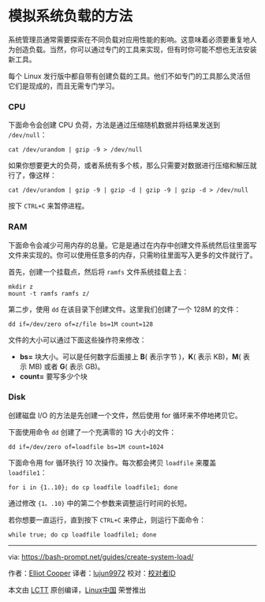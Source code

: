 模拟系统负载的方法
======
系统管理员通常需要探索在不同负载对应用性能的影响。这意味着必须要重复地人为创造负载。当然，你可以通过专门的工具来实现，但有时你可能不想也无法安装新工具。

每个 Linux 发行版中都自带有创建负载的工具。他们不如专门的工具那么灵活但它们是现成的，而且无需专门学习。

### CPU

下面命令会创建 CPU 负荷，方法是通过压缩随机数据并将结果发送到 `/dev/null`：
```
cat /dev/urandom | gzip -9 > /dev/null

```

如果你想要更大的负荷，或者系统有多个核，那么只需要对数据进行压缩和解压就行了，像这样：
```
cat /dev/urandom | gzip -9 | gzip -d | gzip -9 | gzip -d > /dev/null

```

按下 `CTRL+C` 来暂停进程。

### RAM

下面命令会减少可用内存的总量。它是是通过在内存中创建文件系统然后往里面写文件来实现的。你可以使用任意多的内存，只需哟往里面写入更多的文件就行了。

首先，创建一个挂载点，然后将 `ramfs` 文件系统挂载上去：
```
mkdir z
mount -t ramfs ramfs z/

```

第二步，使用 `dd` 在该目录下创建文件。这里我们创建了一个 128M 的文件：
```
dd if=/dev/zero of=z/file bs=1M count=128

```

文件的大小可以通过下面这些操作符来修改：

  + **bs=** 块大小。可以是任何数字后面接上 **B**( 表示字节 )，**K**( 表示 KB)，**M**( 表示 MB) 或者 **G**( 表示 GB)。
  + **count=** 要写多少个块



### Disk

创建磁盘 I/O 的方法是先创建一个文件，然后使用 for 循环来不停地拷贝它。

下面使用命令 `dd` 创建了一个充满零的 1G 大小的文件：
```
dd if=/dev/zero of=loadfile bs=1M count=1024

```

下面命令用 for 循环执行 10 次操作。每次都会拷贝 `loadfile` 来覆盖 `loadfile1`：
```
for i in {1..10}; do cp loadfile loadfile1; done

```

通过修改 `{1。.10}` 中的第二个参数来调整运行时间的长短。

若你想要一直运行，直到按下 `CTRL+C` 来停止，则运行下面命令：
```
while true; do cp loadfile loadfile1; done

```
--------------------------------------------------------------------------------

via: https://bash-prompt.net/guides/create-system-load/

作者：[Elliot Cooper][a]
译者：[lujun9972](https://github.com/lujun9972)
校对：[校对者ID](https://github.com/校对者ID)

本文由 [LCTT](https://github.com/LCTT/TranslateProject) 原创编译，[Linux中国](https://linux.cn/) 荣誉推出

[a]:https://bash-prompt.net
